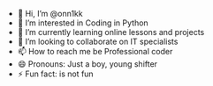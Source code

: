 - 👋 Hi, I’m @onn1kk
- 👀 I’m interested in Coding in Python
- 🌱 I’m currently learning online lessons and projects
- 💞️ I’m looking to collaborate on IT specialists
- 📫 How to reach me be Professional coder
- 😄 Pronouns: Just a boy, young shifter
- ⚡ Fun fact: is not fun

<!---
onn1kk/onn1kk is a ✨ special ✨ repository because its `README.md` (this file) appears on your GitHub profile.
You can click the Preview link to take a look at your changes.
--->
